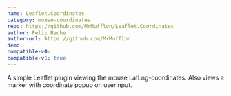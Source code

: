 ```yaml
---
name: Leaflet.Coordinates
category: mouse-coordinates
repo: https://github.com/MrMufflon/Leaflet.Coordinates
author: Felix Bache
author-url: https://github.com/MrMufflon
demo: 
compatible-v0:
compatible-v1: true
---
```


A simple Leaflet plugin viewing the mouse LatLng-coordinates. Also views a marker with coordinate popup on userinput.
